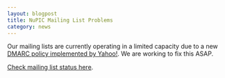 ```yaml
---
layout: blogpost
title: NuPIC Mailing List Problems
category: news
---
```


Our mailing lists are currently operating in a limited capacity due to a new [DMARC policy implemented by Yahoo!](http://www.pcworld.com/article/2141120/yahoo-email-antispoofing-policy-breaks-mailing-lists.html). We are working to fix this ASAP. 

[Check mailing list status here](https://github.com/numenta/nupic/wiki/Mailing-List-Status).
